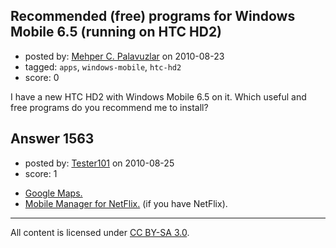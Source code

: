## Recommended (free) programs for Windows Mobile 6.5 (running on HTC HD2)

- posted by: [Mehper C. Palavuzlar](https://stackexchange.com/users/-1/229-mehper-c-palavuzlar) on 2010-08-23
- tagged: `apps`, `windows-mobile`, `htc-hd2`
- score: 0

<p>I have a new HTC HD2 with Windows Mobile 6.5 on it. Which useful and free programs do you recommend me to install?</p>



## Answer 1563

- posted by: [Tester101](https://stackexchange.com/users/-1/388-tester101) on 2010-08-25
- score: 1

<ul>
<li><a href="http://www.google.com/mobile/maps/" rel="nofollow">Google Maps.</a></li>
<li><a href="http://marketplace.windowsphone.com/details.aspx?appId=18b668cc-a96c-4452-b07f-414a660cad86&amp;retURL=/Default.aspx" rel="nofollow">Mobile Manager for NetFlix.</a> (if you have NetFlix).</li>
</ul>




---

All content is licensed under [CC BY-SA 3.0](https://creativecommons.org/licenses/by-sa/3.0/).
